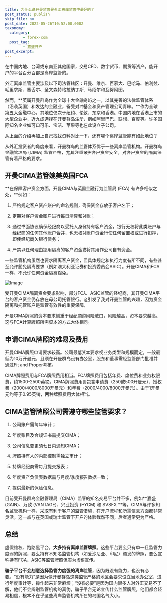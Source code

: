 ```yaml
---
title: 为什么说开曼监管是外汇离岸监管中最好的？
post_status: publish
skip_file: no
post_date: 2022-05-26T10:52:00.000Z
taxonomy:
  category:
        - forex-com
  post_tag:
        - 嘉盛开户
post_excerpt: 
---
```

在中国内地、台湾或东南亚其他国家，交易CFD、数字货币、期货等资产，能开户的平台百分百都是离岸监管的。

外汇离岸监管主要涉及以下司法管辖区：开曼、维京、百慕大、巴哈马、伯利兹、毛里求斯、塞舌尔、圣文森特格拉纳丁斯、马绍尔和瓦努阿图。

然而，**英属开曼群岛作为全球十大金融岛屿之一，以其完善的法律监管体系（沿袭英国）和发达的金融业，备受对冲基金和资产管理公司青睐。**作为全球第五大金融中心，其地位仅次于纽约、伦敦、东京和香港。中国内地在香港上市的大型企业中，近九成选择在开曼群岛注册，例如阿里巴巴、联想、百度等。许多国际知名企业如可口可乐、宝洁、苹果等也在此设立子公司。

从上面的介绍再加上自己找找资料对比一下，还有哪个离岸监管能有如此地位？

从外汇投资者的角度来看，开曼群岛的监管体系优于一些离岸监管机构。开曼群岛金融管理局 (CIMA) 监管严格，尤其注重保护客户资金安全，对客户资金的隔离保管有着严格的要求。

## 开曼CIMA监管媲美英国FCA

**在保障客户资金方面，开曼CIMA与英国金融行为监管局 (FCA) 有许多相似之处，**例如：

1. 严格规定客户资产账户的命名规则，确保资金存放于客户名下；

1. 定期对客户资金账户进行每日清算和对账；

1. 通过书面协议确保经纪商以受托人身份持有客户资金，银行无权将此类账户与经纪商的任何其他账户合并，也无权对账户资金行使任何留置权或进行扣押，即使经纪商欠银行债务；

1. 严禁以任何理由挪用隔离的客户资金或将其用作公司自有资金。

一些监管机构虽然也要求隔离客户资金，但具体规定和执行力度有所不同，有些甚至允许豁免隔离要求（例如澳大利亚证券和投资委员会ASIC）。开曼CIMA和FCA一样，不允许任何资金隔离豁免。

![Image](https://prod-files-secure.s3.us-west-2.amazonaws.com/39ed1227-6d7d-4570-be36-9ccd4a2c4241/bd849744-3fcb-4a37-8312-357962c8f065/image.png?X-Amz-Algorithm=AWS4-HMAC-SHA256&X-Amz-Content-Sha256=UNSIGNED-PAYLOAD&X-Amz-Credential=ASIAZI2LB4664VVSZ6C3%2F20250422%2Fus-west-2%2Fs3%2Faws4_request&X-Amz-Date=20250422T221348Z&X-Amz-Expires=3600&X-Amz-Security-Token=IQoJb3JpZ2luX2VjEFYaCXVzLXdlc3QtMiJHMEUCIQCETIKaCTTRlXD4rxFeJbRcvaejvTmuXdTq0lryjDxorQIgJNME8lT4JzlZWxHwmGk9breo%2B6VAkQCYWlppYo03LI8qiAQI3%2F%2F%2F%2F%2F%2F%2F%2F%2F%2F%2FARAAGgw2Mzc0MjMxODM4MDUiDBaour4uyyJ0NTGcZSrcA%2FHlbw%2BgIaqCSQeLrPPLgtGtBtYztrc4ZoEOLpVz5mQL3bsTwdTz4UmYLSOCc8mQzKyM7%2BIOeACQ70Ip7hrNMqw2nMQyD3fCyX9cnSb73f1omZOozvt3r5jHXMBG1Tj1AdEP%2Bim9d98oSyUEdcGnBQMCNaAYX1r54KZPpyaSKoWn5wdkEaEFb2sCmJWHJMrAZeEcmWndC8nxGlfBjCq467XufL1upTyVe9oSEdCs5dOmRHMMXG2OR85mdN7WGmjCW8cVY3U8yLjfgXJ4%2FFU9qekIRY06LG6QqbNnyllYf8OYZqeoskvn%2BKlnp4XGhusVQLE4MBKFK4ECQDA4pAguSupZYcp3RuQjPjN61Q87w5QJFBNMwmo4PNpPCzV3rkMjH9Fl9nGF3lBkScBkTupDi0KzT0UcBLI1pLoD0QPWuaMqPC8T4Hi4ysqWg%2FmwLHK9YB0ENwWbjLADFmuC1vRiSzkmU34lKHviuHOBTPiMWbeUOoB7w60TfoilgqquFSvJ6KNJAoEPZydZVLDvbjS5X0JO1H4T3vHEyyR1utAVDbpnb3LFcfHQaDppq8zcE%2BRop3q5KI6AYRxtGcPlNubiqiRWDL8gYxOL0t%2BmxDlVEbl1OqrSdI2wtFdNklDVMLOioMAGOqUB2YmmsoDmWuEFAr8JlwIOhG66AQvg5puUwea8Kq2X%2BkAaN8gQ28DlUeWJsggLKA2EW6XlJvAHmMzQg3gssup6n86Q9%2F8juqxzcXTIr%2FHHaKVc6%2FnA%2FjW8CBUnbSkD8Q0UUw5F6t4v0SOYFsPIWG%2FlOHH8xgQJ5%2F9%2BV84x2LbPZIvxpAKQIon8Aj3IsuMpitG83IH4UwCOUT3XuLunf67O5QPDxBbU&X-Amz-Signature=1bf3bf07477bee1164e95fedf9710e1981fae6e61fb8a91aa38069817d1db3fc&X-Amz-SignedHeaders=host&x-id=GetObject)

受开曼CIMA隔离资金要求影响，部分FCA、ASIC监管的经纪商，其开曼CIMA平台的客户资金仍存放在母公司托管银行。这引发了我对开曼监管的兴趣，因为资金隔离和托管账户是监管有效性的重要保障。

开曼CIMA牌照的资本要求侧重于经纪商的风险敞口，风险越高，资本要求越高。这与FCA计算牌照所需资本的方式大体相同。

## **申请CIMA牌照的难易及费用**

开曼CIMA牌照申请要求较高。公司最低资本要求视业务类型和规模而定，一般最低为10万开曼元，且须在开曼群岛设有办公室，股东和董事需经监管部门批准并通过Fit and Proper考核。

CIMA牌照费用与FCA牌照费用相当。FCA牌照费用包括年费、席位费和业务权限费，约1500-2500英镑。CIMA牌照费用则包含申请费（250或500开曼元）、授权费（2000/4000/8000开曼元）和年费（2000/4000/8000开曼元）。由于1开曼元约等于0.95英镑，两种牌照费用大体相当。

## CIMA监管牌照公司需遵守哪些监管要求？

1. 公司账户需每年审计；

1. 年度账目及合规证书需提交CIMA；

1. 公司信息变更须七日内通知CIMA；

1. 牌照持有人的内部控制需独立审计；

1. 持牌经纪商需每月提交报表；

1. 年度资产负债表数据需与月度/季度报告数据一致；

1. 提供最新的保险信息。

目前受开曼群岛金融管理局（CIMA）监管的知名交易平台并不多，例如**嘉盛 (GAIN)、万致 (VANTAGE)、兴业投资 (HYCM) 和 SVSFX **等。CIMA与许多知名监管机构一样，采取有利于客户的监管措施，在开户流程和所需信息方面都非常灵活。这一点与在英国或瑞士监管下开户的体验截然不同，后者通常更为严格。

## 总结

虚假维权、跑路黑平台，**大多持有离岸监管牌照**。这些平台要么只有单一且监管力度弱的牌照，要么持有不知名监管机构（如爱沙尼亚、印尼）颁发的牌照，要么宣称持有FCA、ASIC等监管牌照但实为虚假宣传。

**骗子平台不会刻意选择监管力度强的离岸监管**，因为既没有能力，也没有必要。“没有能力”是因为像开曼群岛这类监管严格的地区会要求设立当地办公室、进行年度审计等，操作起来非常麻烦；“没有必要”是因为国内很多人对外汇交易不了解，他们不会辨别监管机构的真伪，骗子平台无论宣传什么监管牌照，他们都会轻易相信，根本不在乎这些离岸监管机构所在的岛国名气大小。